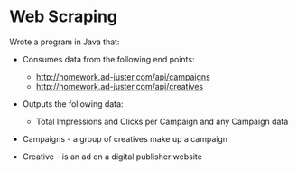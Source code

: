 # Web Scraping
Wrote a program in Java that:

* Consumes data from the following end points:
    * http://homework.ad-juster.com/api/campaigns 
    * http://homework.ad-juster.com/api/creatives 

* Outputs the following data:
    * Total Impressions and Clicks per Campaign and any Campaign data

* Campaigns - a group of creatives make up a campaign
* Creative - is an ad on a digital publisher website

